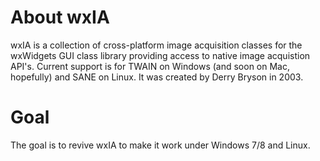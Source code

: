 # About wxIA
wxIA is a collection of cross-platform image acquisition classes for the wxWidgets GUI class library providing access to native image acquistion API's. Current support is for TWAIN on Windows (and soon on Mac, hopefully) and SANE on Linux. It was created by Derry Bryson in 2003.

# Goal
The goal is to revive wxIA to make it work under Windows 7/8 and Linux.
